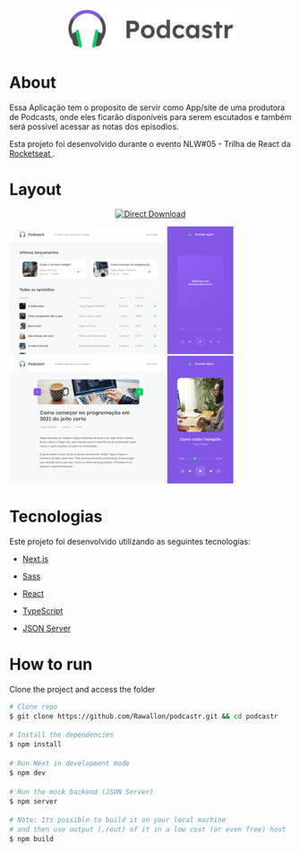 <p align="center">
   <img src="./.readme/logo.svg" alt="Podcastr" width="300"/>
</p>

# About

Essa Aplicação tem o proposito de servir como App/site de uma produtora de Podcasts, onde eles ficarão disponíveis para serem escutados e também será possivel acessar as notas dos episodios.

Esta projeto foi desenvolvido durante o evento NLW#05 - Trilha de React da <a href="https://rocketseat.com.br"> Rocketseat </a>.

# Layout

<p align="center">
    <a title="Open with figma" href="https://www.figma.com/file/gyvOlWGBJQNdIjg69PxSZC/Podcastr?node-id=160%3A2761">
        <img alt="Direct Download" src="https://img.shields.io/badge/Open%20With%20Figma-black?style=plastic&logo=figma&logoColor=red" width="200px" />
    </a>
</p>

<img src="./.readme/first.png" width="400px">
<img src="./.readme/second.png" width="400px">

# Tecnologias

Este projeto foi desenvolvido utilizando as seguintes tecnologias:

- [Next.js](https://nextjs.org/)
- [Sass](https://sass-lang.com/)
- [React](https://reactjs.org/)
- [TypeScript](https://www.typescriptlang.org/)

- [JSON Server](https://github.com/typicode/json-server)

# How to run

Clone the project and access the folder

```bash
# Clone repo
$ git clone https://github.com/Rawallon/podcastr.git && cd podcastr

# Install the dependencies
$ npm install

# Run Next in development mode
$ npm dev

# Run the mock backend (JSON Server)
$ npm server

# Note: Its possible to build it on your local machine
# and then use output (./out) of it in a low cost (or even free) host
$ npm build

```
